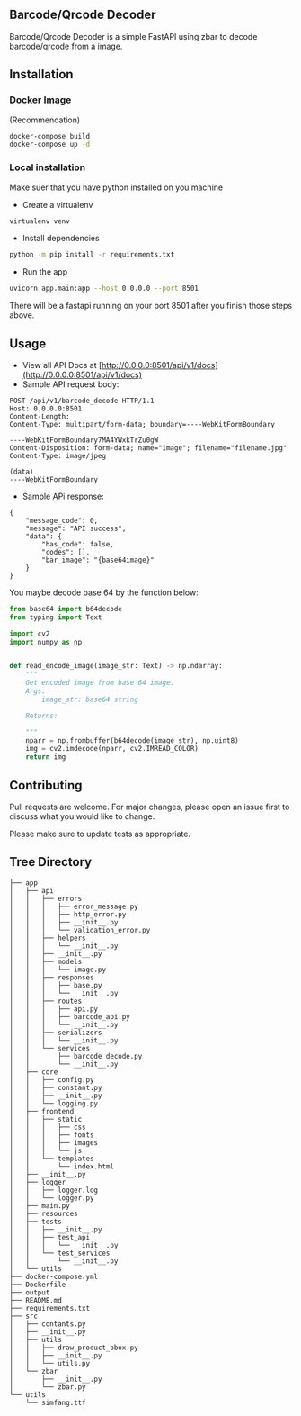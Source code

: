 ## Barcode/Qrcode Decoder
Barcode/Qrcode Decoder is a simple FastAPI using zbar to decode barcode/qrcode from a image.

## Installation

### Docker Image
(Recommendation)

```bash
docker-compose build
docker-compose up -d
```

### Local installation

Make suer that you have python installed on you machine
- Create a virtualenv

```bash
virtualenv venv
```

- Install dependencies

```bash
python -m pip install -r requirements.txt
```

- Run the app
```bash
uvicorn app.main:app --host 0.0.0.0 --port 8501
```

There will be a fastapi running on your port 8501 after you finish those steps above.

## Usage

- View all API Docs at [http://0.0.0.0:8501/api/v1/docs](http://0.0.0.0:8501/api/v1/docs)
- Sample API request body:
```
POST /api/v1/barcode_decode HTTP/1.1
Host: 0.0.0.0:8501
Content-Length: 
Content-Type: multipart/form-data; boundary=----WebKitFormBoundary

----WebKitFormBoundary7MA4YWxkTrZu0gW
Content-Disposition: form-data; name="image"; filename="filename.jpg"
Content-Type: image/jpeg

(data)
----WebKitFormBoundary
```

- Sample APi response:

```
{
    "message_code": 0,
    "message": "API success",
    "data": {
        "has_code": false,
        "codes": [],
        "bar_image": "{base64image}"
    }
}
```

You maybe decode base 64 by the function below:
```python
from base64 import b64decode
from typing import Text

import cv2
import numpy as np


def read_encode_image(image_str: Text) -> np.ndarray:
    """
    Get encoded image from base 64 image.
    Args:
        image_str: base64 string

    Returns:

    """
    nparr = np.frombuffer(b64decode(image_str), np.uint8)
    img = cv2.imdecode(nparr, cv2.IMREAD_COLOR)
    return img

```

## Contributing

Pull requests are welcome. For major changes, please open an issue first to discuss what you would like to change.

Please make sure to update tests as appropriate.

## Tree Directory
```
├── app
│   ├── api
│   │   ├── errors
│   │   │   ├── error_message.py
│   │   │   ├── http_error.py
│   │   │   ├── __init__.py
│   │   │   └── validation_error.py
│   │   ├── helpers
│   │   │   └── __init__.py
│   │   ├── __init__.py
│   │   ├── models
│   │   │   └── image.py
│   │   ├── responses
│   │   │   ├── base.py
│   │   │   └── __init__.py
│   │   ├── routes
│   │   │   ├── api.py
│   │   │   ├── barcode_api.py
│   │   │   └── __init__.py
│   │   ├── serializers
│   │   │   └── __init__.py
│   │   └── services
│   │       ├── barcode_decode.py
│   │       └── __init__.py
│   ├── core
│   │   ├── config.py
│   │   ├── constant.py
│   │   ├── __init__.py
│   │   └── logging.py
│   ├── frontend
│   │   ├── static
│   │   │   ├── css
│   │   │   ├── fonts
│   │   │   ├── images
│   │   │   └── js
│   │   └── templates
│   │       └── index.html
│   ├── __init__.py
│   ├── logger
│   │   ├── logger.log
│   │   └── logger.py
│   ├── main.py
│   ├── resources
│   ├── tests
│   │   ├── __init__.py
│   │   ├── test_api
│   │   │   └── __init__.py
│   │   └── test_services
│   │       └── __init__.py
│   └── utils
├── docker-compose.yml
├── Dockerfile
├── output
├── README.md
├── requirements.txt
├── src
│   ├── contants.py
│   ├── __init__.py
│   ├── utils
│   │   ├── draw_product_bbox.py
│   │   ├── __init__.py
│   │   └── utils.py
│   └── zbar
│       ├── __init__.py
│       └── zbar.py
└── utils
    └── simfang.ttf

```